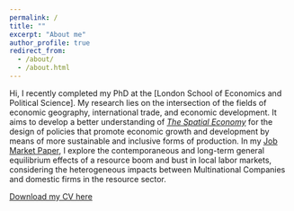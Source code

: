 ```yaml
---
permalink: /
title: ""
excerpt: "About me"
author_profile: true
redirect_from: 
  - /about/
  - /about.html
---
```


Hi, I recently completed my PhD at the [London School of Economics and Political Science]. My research lies on the intersection of the fields of economic geography, international trade, and economic development. It aims to develop a better understanding of [<i>The Spatial Economy</i>](https://www.aeaweb.org/articles?id=10.1257/jel.20181414) for the design of policies that promote economic growth and development by means of more sustainable and inclusive forms of production. In my [Job Market Paper](https://juandanielsotodiaz.github.io/site/posts/2013/08/blog-post-2/), I explore the contemporaneous and long-term general equilibrium effects of a resource boom and bust in local labor markets, considering the heterogeneous impacts between Multinational Companies and domestic firms in the resource sector.

[Download my CV here](https://juandanielsotodiaz.github.io/site/files/JuanSotoDiaz_CV.pdf)    

   
